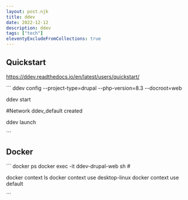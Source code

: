 ```yaml
---
layout: post.njk
title: ddev
date: 2022-12-12
description: ddev
tags: ["tech"]
eleventyExcludeFromCollections: true
---  
```







## Quickstart

https://ddev.readthedocs.io/en/latest/users/quickstart/


´´´
ddev config --project-type=drupal --php-version=8.3 --docroot=web

ddev start

#Network ddev_default created


ddev launch

´´´


## Docker
´´´
docker ps
docker exec -it ddev-drupal-web sh #

docker context ls
docker context use desktop-linux
docker context use default


´´´
